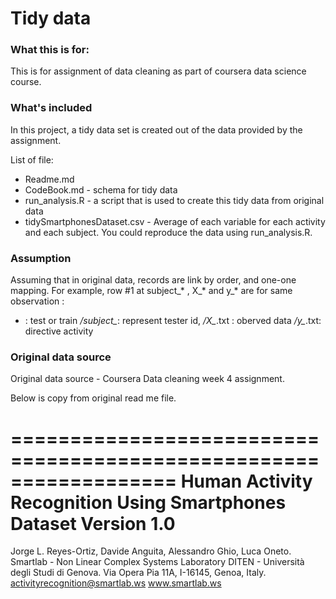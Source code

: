 # Tidy data 

### What this is for:

This is for assignment of data cleaning as part of coursera data science course. 


### What's included 
In this project, a tidy data set is created out of the data provided by the assignment. 

List of file: 
+ Readme.md 
+ CodeBook.md - schema for tidy data
+ run_analysis.R - a script that is used to create this tidy data from original data
+ tidySmartphonesDataset.csv -  Average of each variable for each activity and each subject. You could reproduce the data using run_analysis.R. 


### Assumption
Assuming that in original data, records are link by order, and one-one mapping. For example, row #1 at subject_* , X_* and y_* are for same observation : 
* : test or train
*/subject_*: represent tester id, 
*/X_*.txt  : oberved data 
*/y_*.txt: directive activity


### Original data source 

Original data source - Coursera Data cleaning week 4 assignment. 

Below is copy from original read me file. 

==================================================================
Human Activity Recognition Using Smartphones Dataset
Version 1.0
==================================================================
Jorge L. Reyes-Ortiz, Davide Anguita, Alessandro Ghio, Luca Oneto.
Smartlab - Non Linear Complex Systems Laboratory
DITEN - Università degli Studi di Genova.
Via Opera Pia 11A, I-16145, Genoa, Italy.
activityrecognition@smartlab.ws
www.smartlab.ws